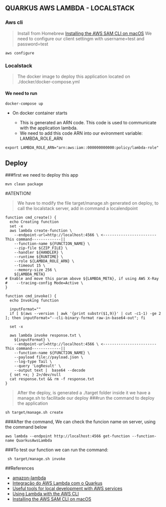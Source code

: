 ## QUARKUS AWS LAMBDA - LOCALSTACK


### Aws cli
> Install from Homebrew [Installing the AWS SAM CLI on macOS](https://docs.aws.amazon.com/serverless-application-model/latest/developerguide/serverless-sam-cli-install-mac.html)
We need to configure our client settingm with username=test and password=test
```
aws configure
```

### Localstack
> The docker image to deploy this application
> located on ./docker/docker-compose.yml
#### We need to run
```
docker-compose up
```
- On docker container starts

  - This is generated an ARN code. This code is used to communicate with the application lambda.
  - We need to add this code ARN into our evironment variable: LAMBDA_ROLE_ARN

```
export LAMBDA_ROLE_ARN="arn:aws:iam::000000000000:policy/lambda-role"
```

## Deploy
###first we need to deploy this app
```
mvn clean package
```
#ATENTION!
>We have to modify the file target/manage.sh generated on deploy, to call the localstack server, add in command a localendpoint

```
function cmd_create() {
  echo Creating function
  set -x
  aws lambda create-function \
    --endpoint-url=http://localhost:4566 \ <------------------------This command-------------||
    --function-name ${FUNCTION_NAME} \
    --zip-file ${ZIP_FILE} \
    --handler ${HANDLER} \
    --runtime ${RUNTIME} \
    --role ${LAMBDA_ROLE_ARN} \
    --timeout 15 \
    --memory-size 256 \
    ${LAMBDA_META}
# Enable and move this param above ${LAMBDA_META}, if using AWS X-Ray
#    --tracing-config Mode=Active \
}
```

```
function cmd_invoke() {
  echo Invoking function

  inputFormat=""
  if [ $(aws --version | awk '{print substr($1,9)}' | cut -c1-1) -ge 2 ]; then inputFormat="--cli-binary-format raw-in-base64-out"; fi

  set -x

  aws lambda invoke response.txt \
    ${inputFormat} \
    --endpoint-url=http://localhost:4566 \ <------------------------This command-------------||
    --function-name ${FUNCTION_NAME} \
    --payload file://payload.json \
    --log-type Tail \
    --query 'LogResult' \
    --output text |  base64 --decode
  { set +x; } 2>/dev/null
  cat response.txt && rm -f response.txt
}
```

>After the deploy, is generated a ./target folder inside it we have a manage.sh to facilitade our deploy
###run the command to deploy the application
```
sh target/manage.sh create
```
###After the command, We can check the funcion name on server, using the command below
```
aws lambda --endpoint http://localhost:4566 get-function --function-name QuarkusAwsLambda
```
###To test our function we can run the command:
```
 sh target/manage.sh invoke  
```
##References
- [amazon-lambda](https://quarkus.io/guides/amazon-lambda)
- [Integração do AWS Lambda com o Quarkus](https://aws.amazon.com/pt/blogs/aws-brasil/integracao-do-aws-lambda-com-o-quarkus/)
- [Useful tools for local development with AWS services](https://www.luminis.eu/blog/useful-tools-for-local-development-with-aws-services/)
- [Using Lambda with the AWS CLI](https://docs.aws.amazon.com/lambda/latest/dg/gettingstarted-awscli.html)
- [Installing the AWS SAM CLI on macOS](https://docs.aws.amazon.com/serverless-application-model/latest/developerguide/serverless-sam-cli-install-mac.html)
